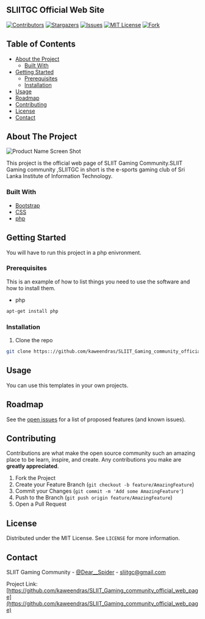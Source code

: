 ## SLIITGC Official Web Site

[![Contributors][contributors-shield]][contributors-url]
[![Stargazers][stars-shield]][stars-url]
[![Issues][issues-shield]][issues-url]
[![MIT License][license-shield]][license-url]
[![Fork][forks-shield]][forks-url]






<!-- TABLE OF CONTENTS -->
## Table of Contents

* [About the Project](#about-the-project)
  * [Built With](#built-with)
* [Getting Started](#getting-started)
  * [Prerequisites](#prerequisites)
  * [Installation](#installation)
* [Usage](#usage)
* [Roadmap](#roadmap)
* [Contributing](#contributing)
* [License](#license)
* [Contact](#contact)




<!-- ABOUT THE PROJECT -->
## About The Project

![Product Name Screen Shot](http://imgs-info.ru/2019/10/01/1111.png)

This project is the official web page of SLIIT Gaming Community.SLIIT Gaming community ,SLIITGC in short is the e-sports gaming club of Sri Lanka Institute of Information Technology.



### Built With

* [Bootstrap](https://getbootstrap.com)
* [CSS](https://www.w3.org/Style/CSS/Overview.en.html)
* [php](https://www.php.net/)



<!-- GETTING STARTED -->
## Getting Started

You will have to run this project in a php enivronment.

### Prerequisites

This is an example of how to list things you need to use the software and how to install them.
* php
```sh
apt-get install php
```

### Installation

1. Clone the repo
```sh
git clone https:://github.com/kaweendras/SLIIT_Gaming_community_official_web_page.git
```
    

<!-- USAGE EXAMPLES -->
## Usage

You can use this templates in your own projects.



<!-- ROADMAP -->
## Roadmap

See the [open issues](https://github.com/kaweendras/SLIIT_Gaming_community_official_web_page/issues) for a list of proposed features (and known issues).



<!-- CONTRIBUTING -->
## Contributing

Contributions are what make the open source community such an amazing place to be learn, inspire, and create. Any contributions you make are **greatly appreciated**.

1. Fork the Project
2. Create your Feature Branch (`git checkout -b feature/AmazingFeature`)
3. Commit your Changes (`git commit -m 'Add some AmazingFeature'`)
4. Push to the Branch (`git push origin feature/AmazingFeature`)
5. Open a Pull Request



<!-- LICENSE -->
## License

Distributed under the MIT License. See `LICENSE` for more information.



<!-- CONTACT -->
## Contact

SLIIT Gaming Community - [@Dear__Spider](https://twitter.com/dear__spider) - sliitgc@gmail.com

Project Link: [https://github.com/kaweendras/SLIIT_Gaming_community_official_web_page](https://github.com/kaweendras/SLIIT_Gaming_community_official_web_page)









<!-- MARKDOWN LINKS & IMAGES -->
<!-- https://www.markdownguide.org/basic-syntax/#reference-style-links -->
[contributors-shield]: https://img.shields.io/github/contributors/kaweendras/SLIIT_Gaming_community_official_web_page.svg?style=flat-square
[contributors-url]: https://github.com/kaweendras/SLIIT_Gaming_community_official_web_page/graphs/contributors
[forks-shield]: https://img.shields.io/github/forks/kaweendras/SLIIT_Gaming_community_official_web_page
[forks-url]: https://github.com/kaweendras/SLIIT_Gaming_community_official_web_page/network/members
[stars-shield]: https://img.shields.io/github/stars/kaweendras/SLIIT_Gaming_community_official_web_page.svg?style=flat-square
[stars-url]: https://github.com/kaweendras/SLIIT_Gaming_community_official_web_page/stargazers
[issues-shield]: https://img.shields.io/github/issues/kaweendras/SLIIT_Gaming_community_official_web_page.svg?style=flat-square
[issues-url]: https://github.com/kaweendras/SLIIT_Gaming_community_official_web_page/issues
[license-shield]: https://img.shields.io/github/license/kaweendras/SLIIT_Gaming_community_official_web_page.svg?style=flat-square
[license-url]: https://github.com/kaweendras/SLIIT_Gaming_community_official_web_page/master/LICENSE.txt
[product-screenshot]: images/screenshot.png
